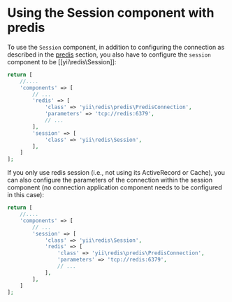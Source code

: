 Using the Session component with predis
===========================

To use the `Session` component, in addition to configuring the connection as described in the [predis](predis.md) section,
you also have to configure the `session` component to be [[yii\redis\Session]]:

```php
return [
    //....
    'components' => [
        // ...
        'redis' => [
            'class' => 'yii\redis\predis\PredisConnection',
            'parameters' => 'tcp://redis:6379',
            // ...
        ],
        'session' => [
            'class' => 'yii\redis\Session',
        ],
    ]
];
```

If you only use redis session (i.e., not using its ActiveRecord or Cache), you can also configure the parameters of the connection within the
session component (no connection application component needs to be configured in this case):

```php
return [
    //....
    'components' => [
        // ...
        'session' => [
            'class' => 'yii\redis\Session',
            'redis' => [
                'class' => 'yii\redis\predis\PredisConnection',
                'parameters' => 'tcp://redis:6379',
                // ...
            ],
        ],
    ]
];
```
